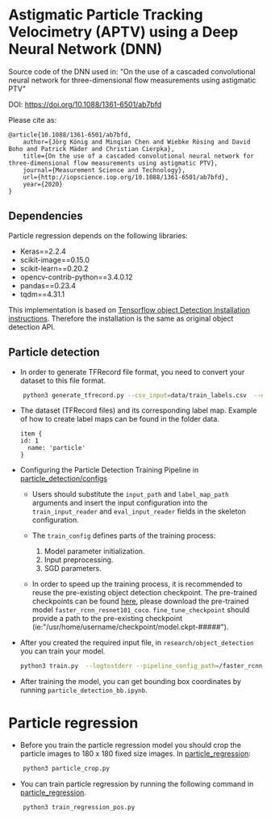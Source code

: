 # Astigmatic Particle Tracking Velocimetry (APTV) using a Deep Neural Network (DNN)
Source code of the DNN used in: "On the use of a cascaded convolutional neural network for three-dimensional flow measurements using astigmatic PTV"

DOI: https://doi.org/10.1088/1361-6501/ab7bfd

Please cite as:

``` 
@article{10.1088/1361-6501/ab7bfd,
	author={Jörg König and Minqian Chen and Wiebke Rösing and David Boho and Patrick Mäder and Christian Cierpka},
	title={On the use of a cascaded convolutional neural network for three-dimensional flow measurements using astigmatic PTV},
	journal={Measurement Science and Technology},
	url={http://iopscience.iop.org/10.1088/1361-6501/ab7bfd},
	year={2020}
}
```

## Dependencies
Particle regression depends on the following libraries:
*   Keras==2.2.4
*   scikit-image==0.15.0
*   scikit-learn==0.20.2
*   opencv-contrib-python==3.4.0.12
*   pandas==0.23.4
*   tqdm==4.31.1


This implementation is based on [Tensorflow object Detection Installation instructions](https://github.com/tensorflow/models/blob/master/research/object_detection/g3doc/installation.md). Therefore the installation is the same as original object detection API.
## Particle detection
* In order to generate TFRecord file format, you need to convert your dataset to this file format.
```bash
    python3 generate_tfrecord.py --csv_input=data/train_labels.csv  --output_path=train.record
```
* The dataset (TFRecord files) and its corresponding label map. Example of how to create label maps can be found in the folder data.
  ```
  item {
  id: 1
    name: 'particle'
  }
  ```
* Configuring the Particle Detection Training Pipeline in [particle_detection/configs](particle_detection/configs)
  * Users should substitute the `input_path` and `label_map_path` arguments and insert the input configuration into the `train_input_reader` and `eval_input_reader` fields in the skeleton configuration.
  * The `train_config` defines parts of the training process:

    1. Model parameter initialization.
    2. Input preprocessing.
    3. SGD parameters.
  * In order to speed up the training process, it is recommended to reuse the pre-existing object detection checkpoint. The pre-trained checkpoints can be found [here](https://github.com/tensorflow/models/blob/master/research/object_detection/g3doc/detection_model_zoo.md), please download the pre-trained model `faster_rcnn_resnet101_coco`. `fine_tune_checkpoint` should provide a path to the pre-existing checkpoint (ie:"/usr/home/username/checkpoint/model.ckpt-#####").


* After you created the required input file, in `research/object_detection` you can train your model.
  ```bash
  python3 train.py  --logtostderr --pipeline_config_path=/faster_rcnn_resnet101_kali.config  --train_dir=
  ```

* After training the model, you can get bounding box coordinates by running `particle_detection_bb.ipynb`.



# Particle regression
* Before you train the particle regression model you should crop the particle images to 180 x 180 fixed size images. In [particle_regression](particle_regression):
```bash
    python3 particle_crop.py
```

* You can train particle regression by running the following command in [particle_regression](particle_regression).
```bash
    python3 train_regression_pos.py
```
